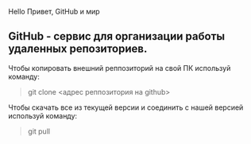Hello
Привет, GitHub и мир

## GitHub - сервис для организации работы удаленных репозиториев.  

Чтобы копировать внешний реппозиторий на свой ПК используй команду:  

> git clone <адрес реппозитория на github>   

Чтобы скачать все из текущей версии и соединить с нашей версией используй команду:  
> git pull   

